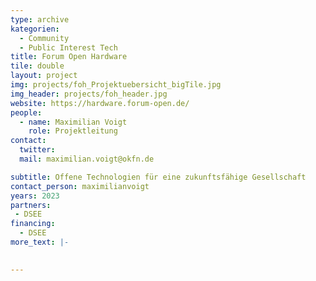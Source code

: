 ```yaml
---
type: archive
kategorien:
  - Community
  - Public Interest Tech
title: Forum Open Hardware
tile: double
layout: project
img: projects/foh_Projektuebersicht_bigTile.jpg
img_header: projects/foh_header.jpg
website: https://hardware.forum-open.de/
people:
  - name: Maximilian Voigt
    role: Projektleitung
contact:
  twitter:
  mail: maximilian.voigt@okfn.de

subtitle: Offene Technologien für eine zukunftsfähige Gesellschaft
contact_person: maximilianvoigt
years: 2023
partners:
 - DSEE
financing:
  - DSEE
more_text: |-
    

---
```

